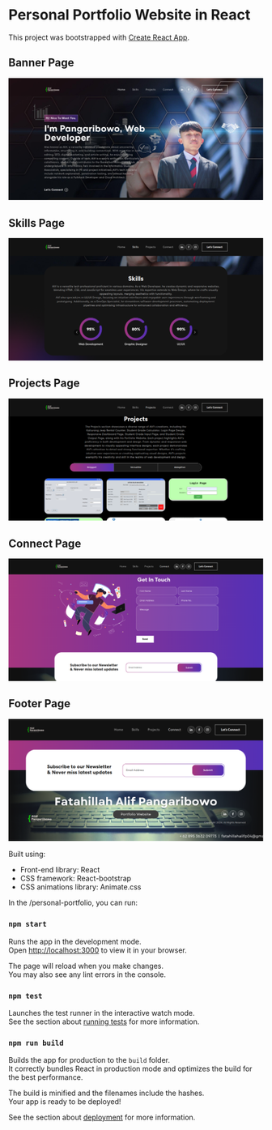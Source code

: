 # Personal Portfolio Website in React

This project was bootstrapped with [Create React App](https://github.com/facebook/create-react-app).

## Banner Page

![1.1](src/assets/rdme/1banner.png)

## Skills Page

![1.2](src/assets/rdme/2skills.png)

## Projects Page

![1.3](src/assets/rdme/3projects.png)

## Connect Page

![1.4](src/assets/rdme/4connect.png)

## Footer Page

![1.5](src/assets/rdme/5footer.png)

<!-- <img width="1266" alt="Screen Shot 2022-06-19 at 2 18 18 PM" src="https://user-images.githubusercontent.com/50160672/174933373-1ba6cadf-1c9a-48c3-aa58-984d0bd62d82.png"> -->

Built using:

- Front-end library: React
- CSS framework: React-bootstrap
- CSS animations library: Animate.css

In the /personal-portfolio, you can run:

### `npm start`

Runs the app in the development mode.\
Open [http://localhost:3000](http://localhost:3000) to view it in your browser.

The page will reload when you make changes.\
You may also see any lint errors in the console.

### `npm test`

Launches the test runner in the interactive watch mode.\
See the section about [running tests](https://facebook.github.io/create-react-app/docs/running-tests) for more information.

### `npm run build`

Builds the app for production to the `build` folder.\
It correctly bundles React in production mode and optimizes the build for the best performance.

The build is minified and the filenames include the hashes.\
Your app is ready to be deployed!

See the section about [deployment](https://facebook.github.io/create-react-app/docs/deployment) for more information.
